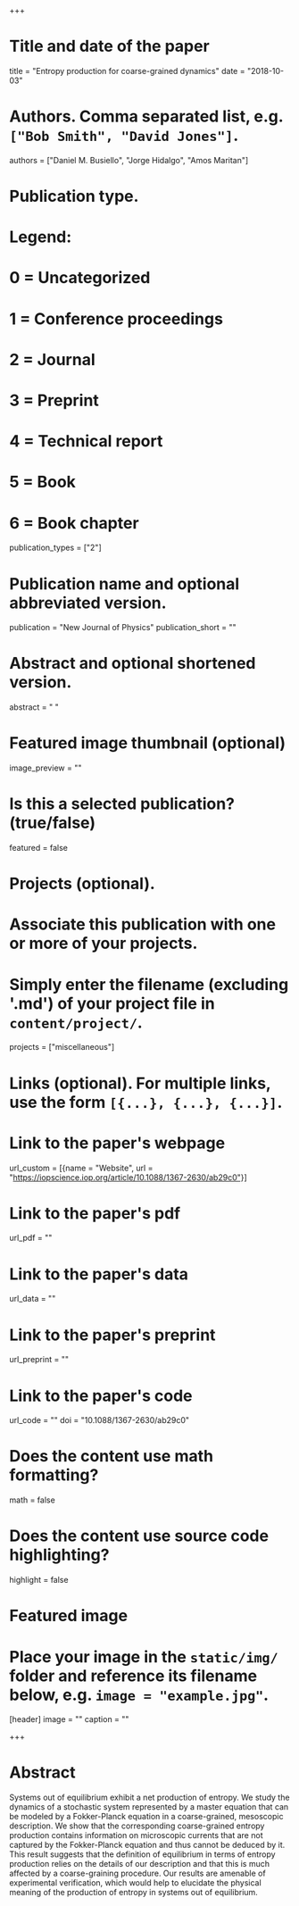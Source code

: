 +++
# Title and date of the paper
title = "Entropy production for coarse-grained dynamics"
date = "2018-10-03"

# Authors. Comma separated list, e.g. `["Bob Smith", "David Jones"]`.
authors = ["Daniel M. Busiello", "Jorge Hidalgo", "Amos Maritan"]

# Publication type.
# Legend:
# 0 = Uncategorized
# 1 = Conference proceedings
# 2 = Journal
# 3 = Preprint
# 4 = Technical report
# 5 = Book
# 6 = Book chapter
publication_types = ["2"]

# Publication name and optional abbreviated version.
publication = "New Journal of Physics"
publication_short = ""

# Abstract and optional shortened version.
abstract = " "
# Featured image thumbnail (optional)
image_preview = ""

# Is this a selected publication? (true/false)
featured = false

# Projects (optional).
#   Associate this publication with one or more of your projects.
#   Simply enter the filename (excluding '.md') of your project file in `content/project/`.
projects = ["miscellaneous"]

# Links (optional). For multiple links, use the form `[{...}, {...}, {...}]`.
# Link to the paper's webpage
url_custom = [{name = "Website", url = "https://iopscience.iop.org/article/10.1088/1367-2630/ab29c0"}]
# Link to the paper's pdf
url_pdf = ""
# Link to the paper's data
url_data = ""
# Link to the paper's preprint
url_preprint = ""
# Link to the paper's code
url_code = ""
doi = "10.1088/1367-2630/ab29c0"


# Does the content use math formatting?
math = false

# Does the content use source code highlighting?
highlight = false

# Featured image
# Place your image in the `static/img/` folder and reference its filename below, e.g. `image = "example.jpg"`.
[header]
image = ""
caption = ""

+++

# Abstract
Systems out of equilibrium exhibit a net production of entropy. We study the dynamics of a stochastic system represented by a master equation that can be modeled by a Fokker-Planck equation in a coarse-grained, mesoscopic description. We show that the corresponding coarse-grained entropy production contains information on microscopic currents that are not captured by the Fokker-Planck equation and thus cannot be deduced by it. This result suggests that the definition of equilibrium in terms of entropy production relies on the details of our description and that this is much affected by a coarse-graining procedure. Our results are amenable of experimental verification, which would help to elucidate the physical meaning of the production of entropy in systems out of equilibrium.
